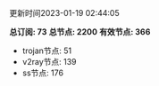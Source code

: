 更新时间2023-01-19 02:44:05

**总订阅: 73**
**总节点: 2200**
**有效节点: 366**
- trojan节点: 51
- v2ray节点: 139
- ss节点: 176
